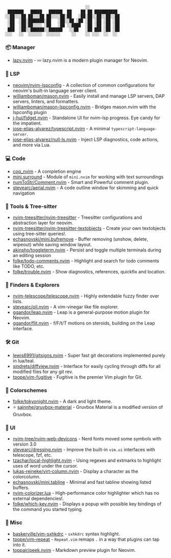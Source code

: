                                        ░░
     ███████   █████   ██████  ██    ██ ██ ██████████
    ░░██░░░██ ██░░░██ ██░░░░██░██   ░██░██░░██░░██░░██
     ░██  ░██░███████░██   ░██░░██ ░██ ░██ ░██ ░██ ░██
     ░██  ░██░██░░░░ ░██   ░██ ░░████  ░██ ░██ ░██ ░██
     ███  ░██░░██████░░██████   ░░██   ░██ ███ ░██ ░██
    ░░░   ░░  ░░░░░░  ░░░░░░     ░░    ░░ ░░░  ░░  ░░

### 📦 Manager

- [lazy.nvim](https://github.com/folke/lazy.nvim) - 💤 lazy.nvim is a modern
  plugin manager for Neovim.

### 💫 LSP

- [neovim/nvim-lspconfig](https://github.com/neovim/nvim-lspconfig) - A
  collection of common configurations for neovim's built-in language server
  client.
- [williamboman/mason.nvim](https://github.com/williamboman/mason.nvim) - Easily
  install and manage LSP servers, DAP servers, linters, and formatters.
- [williamboman/mason-lspconfig.nvim](https://github.com/williamboman/mason-lspconfig.nvim) -
  Bridges mason.nvim with the lspconfig plugin
- [j-hui/fidget.nvim](https://github.com/j-hui/fidget.nvim) - Standalone UI for
  nvim-lsp progress. Eye candy for the impatient.
- [jose-elias-alvarez/typescript.nvim](https://github.com/jose-elias-alvarez/typescript.nvim) -
  A minimal `typescript-language-server`.
- [jose-elias-alvarez/null-ls.nvim](https://github.com/jose-elias-alvarez/null-ls.nvim) -
  Inject LSP diagnostics, code actions, and more via Lua.

### 💻 Code

- [coq_nvim](https://github.com/ms-jpq/coq_nvim) - A completion engine
- [mini.surround](https://github.com/echasnovski/mini.surround) - Module of
  `mini.nvim` for working with text surroundings
- [numToStr/Comment.nvim](https://github.com/numToStr/Comment.nvim) - Smart and
  Powerful comment plugin.
- [stevearc/aerial.nvim](https://github.com/stevearc/aerial.nvim) -
  A code outline window for skimming and quick navigation

### 🧰 Tools & Tree-sitter

- [nvim-treesitter/nvim-treesitter](https://github.com/nvim-treesitter/nvim-treesitter) -
  Treesitter configurations and abstraction layer for neovim.
- [nvim-treesitter/nvim-treesitter-textobjects](https://github.com/nvim-treesitter/nvim-treesitter-textobjects) -
  Create your own textobjects using tree-sitter queries!.
- [echasnovski/mini.bufremove](https://github.com/echasnovski/mini.bufremove) -
  Buffer removing (unshow, delete, wipeout) while saving window layout.
- [akinsho/toggleterm.nvim](https://github.com/akinsho/toggleterm.nvim) -
  Persist and toggle multiple terminals during an editing session
- [folke/todo-comments.nvim](https://github.com/folke/todo-comments.nvim) -
  Highlight and search for todo comments like TODO, etc.
- [folke/trouble.nvim](https://github.com/folke/trouble.nvim) - Show
  diagnostics, references, quickfix and location.

### 🔎 Finders & Explorers

- [nvim-telescope/telescope.nvim](https://github.com/nvim-telescope/telescope.nvim) -
  Highly extendable fuzzy finder over lists.
- [stevearc/oil.nvim](https://github.com/stevearc/oil.nvim) -
  A vim-vinegar like file explorer.
- [ggandor/leap.nvim](https://github.com/ggandor/leap.nvim) - Leap is a
  general-purpose motion plugin for Neovim.
- [ggandor/flit.nvim](https://github.com/ggandor/flit.nvim) - f/F/t/T motions on
  steroids, building on the Leap interface.

### 🛠️ Git

- [lewis6991/gitsigns.nvim](https://github.com/lewis6991/gitsigns.nvim) - Super
  fast git decorations implemented purely in lua/teal.
- [sindrets/diffview.nvim](https://github.com/sindrets/diffview.nvim) -
  Interface for easily cycling through diffs for all modified files for any git
  rev.
- [tpope/vim-fugitive](https://github.com/tpope/vim-fugitive) - Fugitive is the
  premier Vim plugin for Git.

### 🌈 Colorschemes

- [folke/tokyonight.nvim](https://github.com/folke/tokyonight.nvim) - A dark and
  light theme.
- ⭐ [sainnhe/gruvbox-material](https://github.com/sainnhe/gruvbox-material) -
  Gruvbox Material is a modified version of Gruvbox.

### 🎨 UI

- [nvim-tree/nvim-web-devicons](https://github.com/nvim-tree/nvim-web-devicons) -
  Nerd fonts moved some symbols with version 3.0
- [stevearc/dressing.nvim](https://github.com/stevearc/dressing.nvim) - Improve
  the built-in `vim.ui` interfaces with telescope, fzf, etc.
- [tzachar/local-highlight.nvim](https://github.com/tzachar/local-highlight.nvim) -
  Using regexes and extmarks to highlight uses of word under the cursor.
- [lukas-reineke/virt-column.nvim](https://github.com/lukas-reineke/virt-column.nvim) -
  Display a character as the colorcolumn.
- [echasnovski/mini.tabline](https://github.com/echasnovski/mini.tabline) - 
  Minimal and fast tabline showing listed buffers.
- [nvim-colorizer.lua](https://github.com/NvChad/nvim-colorizer.lua) -
  High-performance color highlighter which has no external dependencies!.
- [folke/which-key.nvim](https://github.com/folke/which-key.nvim) - Displays a
  popup with possible key bindings of the command you started typing.

### 🚧 Misc

- [baskerville/vim-sxhkdrc](https://github.com/baskerville/vim-sxhkdrc) -
  `sxhkdrc` syntax highlight.
- [tpope/vim-repeat](https://github.com/tpope/vim-repeat) - `Repeat.vim` remaps
  `.` in a way that plugins can tap into it.
- [toppair/peek.nvim](https://github.com/toppair/peek.nvim) - Markdown preview
  plugin for Neovim.
